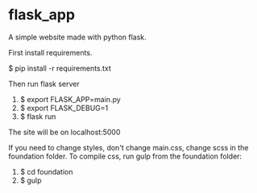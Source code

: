 # flask_app

A simple website made with python flask.

First install requirements.

$ pip install -r requirements.txt

Then run flask server

1. $ export FLASK_APP=main.py
2. $ export FLASK_DEBUG=1
3. $ flask run

The site will be on localhost:5000

If you need to change styles, don't change main.css, change scss in the foundation folder. To compile css, run gulp from the foundation folder:

1. $ cd foundation
2. $ gulp
